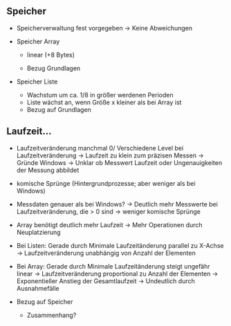 

## Speicher
- Speicherverwaltung fest vorgegeben
    -> Keine Abweichungen

- Speicher Array
    - linear (+8 Bytes)

    - Bezug Grundlagen

- Speicher Liste
    - Wachstum um ca. 1/8 in größer werdenen Perioden
    - Liste wächst an, wenn Größe x kleiner als bei Array ist
    - Bezug auf Grundlagen

## Laufzeit...
- Laufzeitveränderung manchmal 0/ Verschiedene Level bei Laufzeitveränderung
    -> Laufzeit zu klein zum präzisen Messen
        -> Gründe Windows
    -> Unklar ob Messwert Laufzeit oder Ungenauigkeiten der Messung abbildet

- komische Sprünge (Hintergrundprozesse; aber weniger als bei Windows)

- Messdaten genauer als bei Windows?
    -> Deutlich mehr Messwerte bei Laufzeitveränderung, die > 0 sind
    -> weniger komische Sprünge

- Array benötigt deutlich mehr Laufzeit
    -> Mehr Operationen durch Neuplatzierung

- Bei Listen: Gerade durch Minimale Laufzeitänderung parallel zu X-Achse
    -> Laufzeitveränderung unabhängig von Anzahl der Elementen

- Bei Array: Gerade durch Minimale Laufzeitänderung steigt ungefähr linear
    -> Laufzeitveränderung proportional zu Anzahl der Elementen
    -> Exponentieller Anstieg der Gesamtlaufzeit
        -> Undeutlich durch Ausnahmefälle



- Bezug auf Speicher
    - Zusammenhang?

